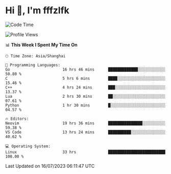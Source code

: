 # Hi 👋, I'm fffzlfk

<!--START_SECTION:waka-->
![Code Time](http://img.shields.io/badge/Code%20Time-310%20hrs%2044%20mins-blue)

![Profile Views](http://img.shields.io/badge/Profile%20Views-0-blue)

📊 **This Week I Spent My Time On** 

```text
🕑︎ Time Zone: Asia/Shanghai

💬 Programming Languages: 
Go                       16 hrs 46 mins      █████████████░░░░░░░░░░░░   50.80 % 
C                        5 hrs 6 mins        ████░░░░░░░░░░░░░░░░░░░░░   15.46 % 
C++                      4 hrs 24 mins       ███░░░░░░░░░░░░░░░░░░░░░░   13.37 % 
Lua                      2 hrs 30 mins       ██░░░░░░░░░░░░░░░░░░░░░░░   07.61 % 
Python                   1 hr 30 mins        █░░░░░░░░░░░░░░░░░░░░░░░░   04.57 % 

🔥 Editors: 
Neovim                   19 hrs 36 mins      ███████████████░░░░░░░░░░   59.38 % 
VS Code                  13 hrs 24 mins      ██████████░░░░░░░░░░░░░░░   40.62 % 

💻 Operating System: 
Linux                    33 hrs              █████████████████████████   100.00 % 
```


 Last Updated on 16/07/2023 06:11:47 UTC
<!--END_SECTION:waka-->
